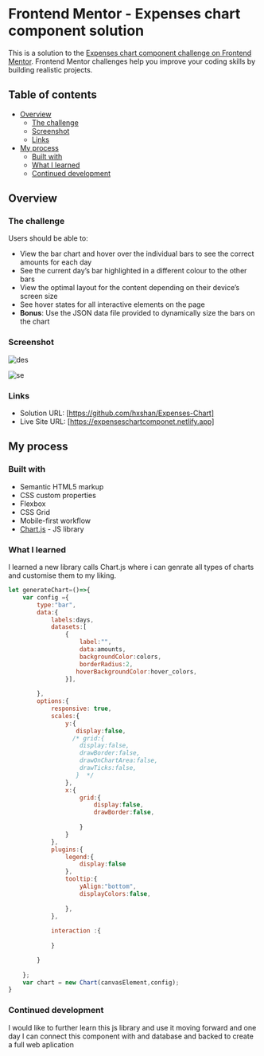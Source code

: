 # Frontend Mentor - Expenses chart component solution

This is a solution to the [Expenses chart component challenge on Frontend Mentor](https://www.frontendmentor.io/challenges/expenses-chart-component-e7yJBUdjwt). Frontend Mentor challenges help you improve your coding skills by building realistic projects. 

## Table of contents

- [Overview](#overview)
  - [The challenge](#the-challenge)
  - [Screenshot](#screenshot)
  - [Links](#links)
- [My process](#my-process)
  - [Built with](#built-with)
  - [What I learned](#what-i-learned)
  - [Continued development](#continued-development)


## Overview

### The challenge

Users should be able to:

- View the bar chart and hover over the individual bars to see the correct amounts for each day
- See the current day’s bar highlighted in a different colour to the other bars
- View the optimal layout for the content depending on their device’s screen size
- See hover states for all interactive elements on the page
- **Bonus**: Use the JSON data file provided to dynamically size the bars on the chart

### Screenshot

![des](https://user-images.githubusercontent.com/85825544/226156499-251851e4-17b8-412c-b75a-a0f325e917e1.png)

![se](https://user-images.githubusercontent.com/85825544/226156515-9281fbea-030b-44ac-8398-f9586141b0dd.png)

### Links

- Solution URL: [https://github.com/hxshan/Expenses-Chart]
- Live Site URL: [https://expenseschartcomponet.netlify.app]

## My process

### Built with

- Semantic HTML5 markup
- CSS custom properties
- Flexbox
- CSS Grid
- Mobile-first workflow
- [Chart.js](https://www.chartjs.org) - JS library

### What I learned
I learned a new library calls Chart.js where i can genrate all types of charts and customise them to my liking. 

```js
let generateChart=()=>{
    var config ={
        type:"bar",
        data:{
            labels:days,
            datasets:[
                {
                    label:"",
                    data:amounts,
                    backgroundColor:colors,
                    borderRadius:2,
                   hoverBackgroundColor:hover_colors,
                }],
        
        },
        options:{
            responsive: true,
            scales:{
                y:{
                   display:false,
                  /* grid:{
                    display:false,
                    drawBorder:false,
                    drawOnChartArea:false,
                    drawTicks:false,
                   }  */
                },
                x:{
                    grid:{
                        display:false, 
                        drawBorder:false,
                        
                    }
                }
            },
            plugins:{
                legend:{
                    display:false
                },
                tooltip:{
                    yAlign:"bottom",
                    displayColors:false,
                  
                },
            },
            
            interaction :{
                
            }

        }
       
    };
    var chart = new Chart(canvasElement,config);
}
```


### Continued development
I would like to further learn this js library and use it moving forward and one day I can connect this component with and database and backed to create a full web aplication
